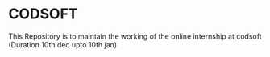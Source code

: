 # CODSOFT
This Repository is to maintain the working of the online internship at codsoft (Duration 10th dec upto 10th jan)
